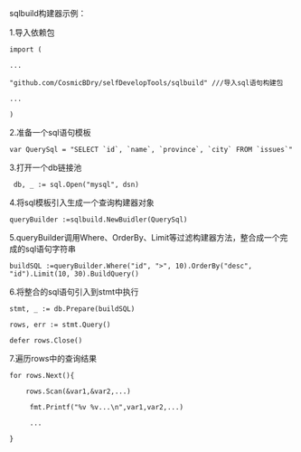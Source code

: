 sqlbuild构建器示例：

1.导入依赖包

	import (

	...
	
	"github.com/CosmicBDry/selfDevelopTools/sqlbuild" ///导入sql语句构建包
	
    ...
	
	)

2.准备一个sql语句模板

  	var QuerySql = "SELECT `id`, `name`, `province`, `city` FROM `issues`"

3.打开一个db链接池

 	 db, _ := sql.Open("mysql", dsn)

4.将sql模板引入生成一个查询构建器对象

  	queryBuilder :=sqlbuild.NewBuidler(QuerySql)

5.queryBuilder调用Where、OrderBy、Limit等过滤构建器方法，整合成一个完成的sql语句字符串

  	buildSQL :=queryBuilder.Where("id", ">", 10).OrderBy("desc", "id").Limit(10, 30).BuildQuery()

6.将整合的sql语句引入到stmt中执行

  	stmt, _ := db.Prepare(buildSQL)
  
  	rows, err := stmt.Query()
  
  	defer rows.Close()
  
  
7.遍历rows中的查询结果

  	for rows.Next(){
  
      	rows.Scan(&var1,&var2,...)
      
     	 fmt.Printf("%v %v...\n",var1,var2,...)
      
     	 ...
      
  	}
  
